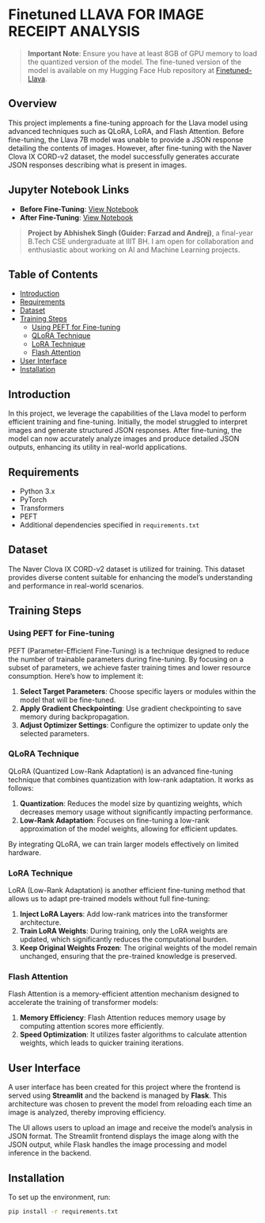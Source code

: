 # Finetuned LLAVA FOR IMAGE RECEIPT ANALYSIS

> **Important Note**: Ensure you have at least 8GB of GPU memory to load the quantized version of the model. The fine-tuned version of the model is available on my Hugging Face Hub repository at [Finetuned-Llava](https://huggingface.co/abhisheksinghrathore/Finetuned-Llava).

## Overview

This project implements a fine-tuning approach for the Llava model using advanced techniques such as QLoRA, LoRA, and Flash Attention. Before fine-tuning, the Llava 7B model was unable to provide a JSON response detailing the contents of images. However, after fine-tuning with the Naver Clova IX CORD-v2 dataset, the model successfully generates accurate JSON responses describing what is present in images.

## Jupyter Notebook Links

- **Before Fine-Tuning**: [View Notebook](https://github.com/abhishekiiitbh2903/Llava-Finetuned/blob/main/Before_FineTuning.ipynb)  
- **After Fine-Tuning**: [View Notebook](https://github.com/abhishekiiitbh2903/Llava-Finetuned/blob/main/test_finetuned_1.6_7b.ipynb)

> **Project by Abhishek Singh (Guider: Farzad and Andrej)**, a final-year B.Tech CSE undergraduate at IIIT BH. I am open for collaboration and enthusiastic about working on AI and Machine Learning projects.

## Table of Contents

- [Introduction](#introduction)
- [Requirements](#requirements)
- [Dataset](#dataset)
- [Training Steps](#training-steps)
  - [Using PEFT for Fine-tuning](#using-peft-for-fine-tuning)
  - [QLoRA Technique](#qlora-technique)
  - [LoRA Technique](#lora-technique)
  - [Flash Attention](#flash-attention)
- [User Interface](#user-interface)
- [Installation](#installation)

## Introduction

In this project, we leverage the capabilities of the Llava model to perform efficient training and fine-tuning. Initially, the model struggled to interpret images and generate structured JSON responses. After fine-tuning, the model can now accurately analyze images and produce detailed JSON outputs, enhancing its utility in real-world applications.

## Requirements

- Python 3.x
- PyTorch
- Transformers
- PEFT
- Additional dependencies specified in `requirements.txt`

## Dataset

The Naver Clova IX CORD-v2 dataset is utilized for training. This dataset provides diverse content suitable for enhancing the model’s understanding and performance in real-world scenarios.

## Training Steps

### Using PEFT for Fine-tuning

PEFT (Parameter-Efficient Fine-Tuning) is a technique designed to reduce the number of trainable parameters during fine-tuning. By focusing on a subset of parameters, we achieve faster training times and lower resource consumption. Here’s how to implement it:

1. **Select Target Parameters**: Choose specific layers or modules within the model that will be fine-tuned.
2. **Apply Gradient Checkpointing**: Use gradient checkpointing to save memory during backpropagation.
3. **Adjust Optimizer Settings**: Configure the optimizer to update only the selected parameters.

### QLoRA Technique

QLoRA (Quantized Low-Rank Adaptation) is an advanced fine-tuning technique that combines quantization with low-rank adaptation. It works as follows:

1. **Quantization**: Reduces the model size by quantizing weights, which decreases memory usage without significantly impacting performance.
2. **Low-Rank Adaptation**: Focuses on fine-tuning a low-rank approximation of the model weights, allowing for efficient updates.

By integrating QLoRA, we can train larger models effectively on limited hardware.

### LoRA Technique

LoRA (Low-Rank Adaptation) is another efficient fine-tuning method that allows us to adapt pre-trained models without full fine-tuning:

1. **Inject LoRA Layers**: Add low-rank matrices into the transformer architecture.
2. **Train LoRA Weights**: During training, only the LoRA weights are updated, which significantly reduces the computational burden.
3. **Keep Original Weights Frozen**: The original weights of the model remain unchanged, ensuring that the pre-trained knowledge is preserved.

### Flash Attention

Flash Attention is a memory-efficient attention mechanism designed to accelerate the training of transformer models:

1. **Memory Efficiency**: Flash Attention reduces memory usage by computing attention scores more efficiently.
2. **Speed Optimization**: It utilizes faster algorithms to calculate attention weights, which leads to quicker training iterations.

## User Interface

A user interface has been created for this project where the frontend is served using **Streamlit** and the backend is managed by **Flask**. This architecture was chosen to prevent the model from reloading each time an image is analyzed, thereby improving efficiency.

The UI allows users to upload an image and receive the model’s analysis in JSON format. The Streamlit frontend displays the image along with the JSON output, while Flask handles the image processing and model inference in the backend.

## Installation

To set up the environment, run:

```bash
pip install -r requirements.txt
